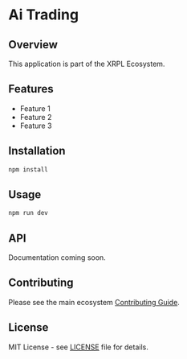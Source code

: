 # Ai Trading

## Overview

This application is part of the XRPL Ecosystem.

## Features

- Feature 1
- Feature 2
- Feature 3

## Installation

```bash
npm install
```

## Usage

```bash
npm run dev
```

## API

Documentation coming soon.

## Contributing

Please see the main ecosystem [Contributing Guide](../../docs/guides/CONTRIBUTING.md).

## License

MIT License - see [LICENSE](../../LICENSE) file for details.
